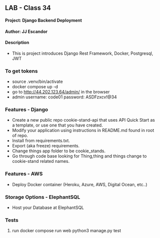 ## LAB - Class 34

#### Project: Django Backend Deployment 
#### Author: JJ Escandor

#### Description
 - This is project introduces Django Rest Framework, Docker, Postgresql, JWT

### To get tokens
 - source .venv/bin/activate
 - docker compose up -d
 - go to http://44.202.123.64/admin/ in the browser
 - admin username: code01 password: ASDFzxcv!@34 

### Features - Django
- Create a new public repo cookie-stand-api that uses API Quick Start as a template, or use one that you have created.
- Modify your application using instructions in README.md found in root of repo.
- Install from requirements.txt.
- Export (aka freeze) requirements.
- Change things app folder to be cookie_stands.
- Go through code base looking for Thing,thing and things change to cookie-stand related names.

### Features - AWS
- Deploy Docker container (Heroku, Azure, AWS, Digital Ocean, etc..)

### Storage Options - ElephantSQL
- Host your Database at ElephantSQL


### Tests
1. run docker compose run web python3 manage.py test
